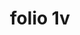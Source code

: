 ---
layout: edition
title: folio 1v
manuscript: Turin, Biblioteca Nazionale, MS N.III.19
sigla: T
iip: t001v.tif
milestone: 2
---